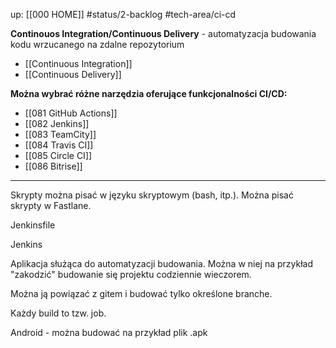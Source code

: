 up: [[000 HOME]]
#status/2-backlog 
#tech-area/ci-cd 

**Continouos Integration/Continuous Delivery** - automatyzacja budowania kodu wrzucanego na zdalne repozytorium

- [[Continuous Integration]]
- [[Continuous Delivery]]

**Można wybrać różne narzędzia oferujące funkcjonalności CI/CD:**
- [[081 GitHub Actions]]
- [[082 Jenkins]]
- [[083 TeamCity]]
- [[084 Travis CI]]
- [[085 Circle CI]]
- [[086 Bitrise]]

---

Skrypty można pisać w języku skryptowym (bash, itp.). Można pisać skrypty w Fastlane.

Jenkinsfile

Jenkins

Aplikacja służąca do automatyzacji budowania. Można w niej na przykład "zakodzić" budowanie się projektu codziennie wieczorem.

Można ją powiązać z gitem i budować tylko określone branche.

Każdy build to tzw. job.

Android - można budować na przykład plik .apk